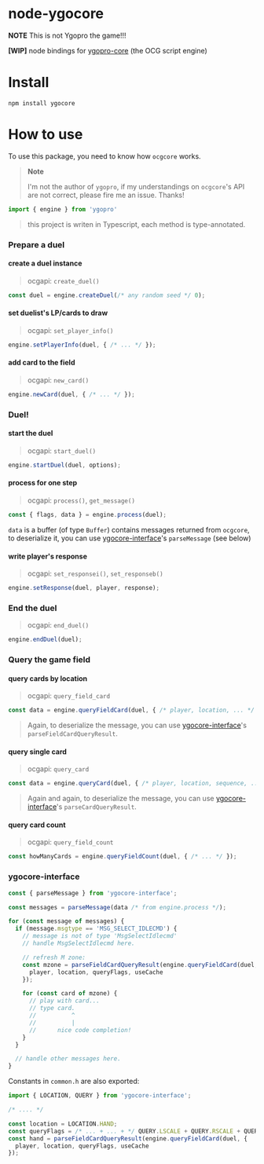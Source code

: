 # node-ygocore

**NOTE** This is not Ygopro the game!!!

**[WIP]** node bindings for [ygopro-core](https://github.com/moecube/ygopro-core) (the OCG script engine)


# Install

```
npm install ygocore
```

# How to use

To use this package, you need to know how `ocgcore` works.

> **Note**
>
> I'm not the author of `ygopro`, if my understandings on `ocgcore`'s
> API are not correct, please fire me an issue. Thanks!


``` typescript
import { engine } from 'ygopro'
```

> this project is writen in Typescript, each method
> is type-annotated.

### Prepare a duel

#### create a duel instance

> ocgapi: `create_duel()`

``` typescript
const duel = engine.createDuel(/* any random seed */ 0);
```

#### set duelist's LP/cards to draw

> ocgapi: `set_player_info()`

``` typescript
engine.setPlayerInfo(duel, { /* ... */ });
```

#### add card to the field

> ocgapi: `new_card()`

``` typescript
engine.newCard(duel, { /* ... */ });
```

### Duel!

#### start the duel

> ocgapi: `start_duel()`

``` typescript
engine.startDuel(duel, options);
```

#### process for one step

> ocgapi: `process()`, `get_message()`

``` typescript
const { flags, data } = engine.process(duel);
```

`data` is a buffer (of type `Buffer`) contains messages returned from `ocgcore`, to deserialize it, you can use [ygocore-interface](`https://github.com/ghlin/node-ygocore-interface`)'s `parseMessage` (see below)

#### write player's response

> ocgapi: `set_responsei()`, `set_responseb()`

``` typescript
engine.setResponse(duel, player, response);
```

### End the duel

> ocgapi: `end_duel()`

``` typescript
engine.endDuel(duel);
```

### Query the game field

#### query cards by location

> ocgapi: `query_field_card`

``` typescript
const data = engine.queryFieldCard(duel, { /* player, location, ... */ });
```
> Again, to deserialize the message, you can use [ygocore-interface](https://github.com/ghlin/node-ygocore-interface)'s `parseFieldCardQueryResult`.

#### query single card

> ocgapi: `query_card`

``` typescript
const data = engine.queryCard(duel, { /* player, location, sequence, ... */ });
```

> Again and again, to deserialize the message, you can use [ygocore-interface](https://github.com/ghlin/node-ygocore-interface)'s `parseCardQueryResult`.

#### query card count

> ocgapi: `query_field_count`

``` typescript
const howManyCards = engine.queryFieldCount(duel, { /* ... */ });
```

### ygocore-interface

``` typescript
const { parseMessage } from 'ygocore-interface';

const messages = parseMessage(data /* from engine.process */);

for (const message of messages) {
  if (message.msgtype == 'MSG_SELECT_IDLECMD') {
    // message is not of type 'MsgSelectIdlecmd'
    // handle MsgSelectIdlecmd here.

    // refresh M zone:
    const mzone = parseFieldCardQueryResult(engine.queryFieldCard(duel, {
      player, location, queryFlags, useCache
    });

    for (const card of mzone) {
      // play with card...
      // type card.
      //          ^
      //          |
      //      nice code completion!
    }
  }

  // handle other messages here.
}
```

Constants in `common.h` are also exported:

``` typescript
import { LOCATION, QUERY } from 'ygocore-interface';

/* .... */

const location = LOCATION.HAND;
const queryFlags = /* ... + ... + */ QUERY.LSCALE + QUERY.RSCALE + QUERY.STATUS;
const hand = parseFieldCardQueryResult(engine.queryFieldCard(duel, {
  player, location, queryFlags, useCache
});

```

